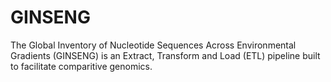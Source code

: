 # GINSENG
The Global Inventory of Nucleotide Sequences Across Environmental Gradients (GINSENG) is an Extract, Transform and Load (ETL) pipeline built to facilitate comparitive genomics.

